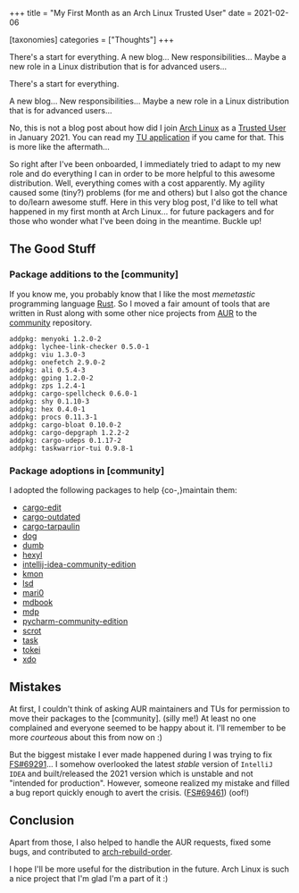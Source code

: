 +++
title = "My First Month as an Arch Linux Trusted User"
date = 2021-02-06

[taxonomies]
categories = ["Thoughts"]
+++

There's a start for everything. A new blog... New responsibilities... Maybe a new role in a Linux distribution that is for advanced users...

<!-- more -->

There's a start for everything.

A new blog... New responsibilities... Maybe a new role in a Linux distribution that is for advanced users...

No, this is not a blog post about how did I join [Arch Linux](https://archlinux.org/) as a [Trusted User](https://wiki.archlinux.org/index.php/Trusted_Users) in January 2021. You can read my [TU application](https://lists.archlinux.org/pipermail/aur-general/2020-December/036036.html) if you came for that. This is more like the aftermath...

So right after I've been onboarded, I immediately tried to adapt to my new role and do everything I can in order to be more helpful to this awesome distribution. Well, everything comes with a cost apparently. My agility caused some (tiny?) problems (for me and others) but I also got the chance to do/learn awesome stuff. Here in this very blog post, I'd like to tell what happened in my first month at Arch Linux... for future packagers and for those who wonder what I've been doing in the meantime. Buckle up!

## The Good Stuff

### Package additions to the [community]

If you know me, you probably know that I like the most _memetastic_ programming language [Rust](https://www.rust-lang.org/). So I moved a fair amount of tools that are written in Rust along with some other nice projects from [AUR](https://aur.archlinux.org/) to the [community](https://wiki.archlinux.org/index.php/Official_repositories#community) repository.

```
addpkg: menyoki 1.2.0-2
addpkg: lychee-link-checker 0.5.0-1
addpkg: viu 1.3.0-3
addpkg: onefetch 2.9.0-2
addpkg: ali 0.5.4-3
addpkg: gping 1.2.0-2
addpkg: zps 1.2.4-1
addpkg: cargo-spellcheck 0.6.0-1
addpkg: shy 0.1.10-3
addpkg: hex 0.4.0-1
addpkg: procs 0.11.3-1
addpkg: cargo-bloat 0.10.0-2
addpkg: cargo-depgraph 1.2.2-2
addpkg: cargo-udeps 0.1.17-2
addpkg: taskwarrior-tui 0.9.8-1
```

### Package adoptions in [community]

I adopted the following packages to help {co-,}maintain them:

- [cargo-edit](https://www.archlinux.org/packages/extra/x86_64/cargo-edit/)
- [cargo-outdated](https://www.archlinux.org/packages/extra/x86_64/cargo-outdated/)
- [cargo-tarpaulin](https://www.archlinux.org/packages/extra/x86_64/cargo-tarpaulin/)
- [dog](https://www.archlinux.org/packages/extra/x86_64/dog/)
- [dumb](https://www.archlinux.org/packages/extra/x86_64/dumb/)
- [hexyl](https://www.archlinux.org/packages/extra/x86_64/hexyl/)
- [intellij-idea-community-edition](https://www.archlinux.org/packages/extra/x86_64/intellij-idea-community-edition/)
- [kmon](https://www.archlinux.org/packages/extra/x86_64/kmon/)
- [lsd](https://www.archlinux.org/packages/extra/x86_64/lsd/)
- [mari0](https://www.archlinux.org/packages/extra/x86_64/mari0/)
- [mdbook](https://www.archlinux.org/packages/extra/x86_64/mdbook/)
- [mdp](https://www.archlinux.org/packages/extra/x86_64/mdp/)
- [pycharm-community-edition](https://www.archlinux.org/packages/extra/x86_64/pycharm-community-edition/)
- [scrot](https://www.archlinux.org/packages/extra/x86_64/scrot/)
- [task](https://www.archlinux.org/packages/extra/x86_64/task/)
- [tokei](https://www.archlinux.org/packages/extra/x86_64/tokei/)
- [xdo](https://www.archlinux.org/packages/extra/x86_64/xdo/)

## Mistakes

At first, I couldn't think of asking AUR maintainers and TUs for permission to move their packages to the [community]. (silly me!) At least no one complained and everyone seemed to be happy about it. I'll remember to be more _courteous_ about this from now on :)

But the biggest mistake I ever made happened during I was trying to fix [FS#69291](https://bugs.archlinux.org/task/69291)... I somehow overlooked the latest _stable_ version of `IntelliJ IDEA` and built/released the 2021 version which is unstable and not "intended for production". However, someone realized my mistake and filled a bug report quickly enough to avert the crisis. ([FS#69461](https://bugs.archlinux.org/task/69461)) (oof!)

## Conclusion

Apart from those, I also helped to handle the AUR requests, fixed some bugs, and contributed to [arch-rebuild-order](https://gitlab.archlinux.org/archlinux/arch-rebuild-order/).

I hope I'll be more useful for the distribution in the future. Arch Linux is such a nice project that I'm glad I'm a part of it :)

